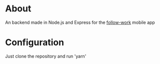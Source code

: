 # About

An backend made in Node.js and Express for the [follow-work](https://github.com/dionisioviei/follow-work-mobile) mobile app

# Configuration

Just clone the repository and run 'yarn'
